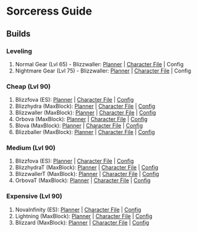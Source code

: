 # Sorceress Guide

## Builds

### Leveling

1) Normal Gear (Lvl 65) - Blizzwaller: [Planner](https://d2.maxroll.gg/d2planner/uf0106jc#1) | [Character File](../characters/BlzWlrN.d2s) | Config
2) Nightmare Gear (Lvl 75) - Blizzwaller: [Planner](https://d2.maxroll.gg/d2planner/uf0106jc#2) | [Character File](../characters/BlzWlrNM.d2s) | Config

### Cheap (Lvl 90)

1) Blizzfova (ES): [Planner](https://d2.maxroll.gg/d2planner/xx01060k#1) | [Character File](../characters/Blizzfova.d2s) | [Config](../configs/sorceress-blizzfova.lua)
2) Blizzhydra (MaxBlock): [Planner](https://d2.maxroll.gg/d2planner/1a01067n#1) | [Character File](../characters/Blizzhydra.d2s) | [Config](../configs/sorceress-blizzhydra.lua)
3) Blizzwaller (MaxBlock): [Planner](https://d2.maxroll.gg/d2planner/1a01067n#2) | [Character File](../characters/Blizzwaller.d2s) | [Config](../configs/sorceress-blizzwaller.lua)
4) Orbova (MaxBlock): [Planner](https://d2.maxroll.gg/d2planner/1a01067n#3) | [Character File](../characters/Orbova.d2s) | [Config](../configs/sorceress-orbova.lua)
5) Blova (MaxBlock): [Planner](https://d2.maxroll.gg/d2planner/1a01067n#4) | [Character File](../characters/Blova.d2s) | [Config](../configs/sorceress-blova.lua)
6) Blizzballer (MaxBlock): [Planner](https://d2.maxroll.gg/d2planner/1a01067n#5) | [Character File](../characters/Blizzballer.d2s) | [Config](../configs/sorceress-blizzballer.lua)

### Medium (Lvl 90)

1) Blizzfova (ES): [Planner](https://d2.maxroll.gg/d2planner/xx01060k#2) | [Character File](../characters/BlizzfovaT.d2s) | [Config](../configs/sorceress-blizzfova.lua)
2) BlizzhydraT (MaxBlock): [Planner](https://d2.maxroll.gg/d2planner/pn0106np#1) | [Character File](../characters/BlizzhydraT.d2s) | [Config](../configs/sorceress-blizzhydra.lua)
3) BlizzwallerT (MaxBlock): [Planner](https://d2.maxroll.gg/d2planner/pn0106np#2) | [Character File](../characters/BlizzwallerT.d2s) | [Config](../configs/sorceress-blizzwaller.lua)
4) OrbovaT (MaxBlock): [Planner](https://d2.maxroll.gg/d2planner/pn0106np#3) | [Character File](../characters/OrbovaT.d2s) | [Config](../configs/sorceress-orbova.lua)

### Expensive (Lvl 90)

1) NovaInfinity (ES): [Planner](https://d2.maxroll.gg/d2planner/2q010632) | [Character File](../characters/NovaInfinity.d2s) | [Config](../configs/sorceress-nova-infinity.lua)
2) Lightning (MaxBlock): [Planner](https://d2.maxroll.gg/d2planner/vx0106nx#1) | [Character File](../characters/Lightning.d2s) | [Config](../configs/sorceress-lightning.lua)
3) Blizzard (MaxBlock): [Planner](https://d2.maxroll.gg/d2planner/vx0106nx#2) | [Character File](../characters/Blizzard.d2s) | [Config](../configs/sorceress-blizzard.lua)
